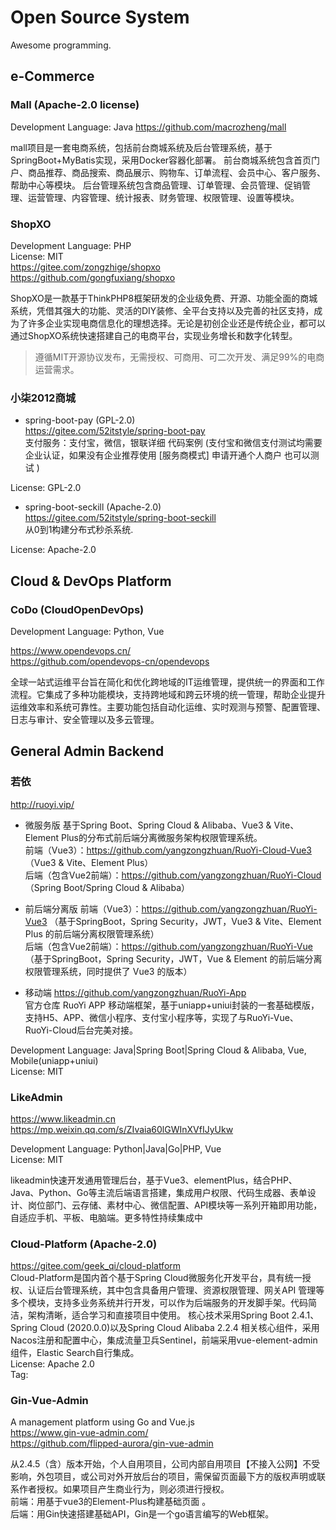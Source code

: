 # Open Source System
Awesome programming.

## e-Commerce
### Mall (Apache-2.0 license)
Development Language:  Java
https://github.com/macrozheng/mall  
  
mall项目是一套电商系统，包括前台商城系统及后台管理系统，基于SpringBoot+MyBatis实现，采用Docker容器化部署。 前台商城系统包含首页门户、商品推荐、商品搜索、商品展示、购物车、订单流程、会员中心、客户服务、帮助中心等模块。 后台管理系统包含商品管理、订单管理、会员管理、促销管理、运营管理、内容管理、统计报表、财务管理、权限管理、设置等模块。  

### ShopXO
Development Language:  PHP  
License: MIT  
https://gitee.com/zongzhige/shopxo  
https://github.com/gongfuxiang/shopxo  

ShopXO是一款基于ThinkPHP8框架研发的企业级免费、开源、功能全面的商城系统，凭借其强大的功能、灵活的DIY装修、全平台支持以及完善的社区支持，成为了许多企业实现电商信息化的理想选择。无论是初创企业还是传统企业，都可以通过ShopXO系统快速搭建自己的电商平台，实现业务增长和数字化转型。  

> 遵循MIT开源协议发布，无需授权、可商用、可二次开发、满足99%的电商运营需求。  

### 小柒2012商城
+ spring-boot-pay (GPL-2.0)  
https://gitee.com/52itstyle/spring-boot-pay  
支付服务：支付宝，微信，银联详细 代码案例 (支付宝和微信支付测试均需要企业认证，如果没有企业推荐使用 [服务商模式] 申请开通个人商户 也可以测试 )  

License: GPL-2.0  

+ spring-boot-seckill (Apache-2.0)  
https://gitee.com/52itstyle/spring-boot-seckill  
从0到1构建分布式秒杀系统.  

License: Apache-2.0  

## Cloud & DevOps Platform

### CoDo (CloudOpenDevOps)
Development Language:  Python, Vue  

https://www.opendevops.cn/  
https://github.com/opendevops-cn/opendevops  

全球一站式运维平台旨在简化和优化跨地域的IT运维管理，提供统一的界面和工作流程。它集成了多种功能模块，支持跨地域和跨云环境的统一管理，帮助企业提升运维效率和系统可靠性。主要功能包括自动化运维、实时观测与预警、配置管理、日志与审计、安全管理以及多云管理。  

## General Admin Backend

### 若依  
http://ruoyi.vip/  

+ 微服务版
    基于Spring Boot、Spring Cloud & Alibaba、Vue3 & Vite、Element Plus的分布式前后端分离微服务架构权限管理系统。  
    前端（Vue3）：https://github.com/yangzongzhuan/RuoYi-Cloud-Vue3 （Vue3 & Vite、Element Plus）  
    后端（包含Vue2前端）：https://github.com/yangzongzhuan/RuoYi-Cloud （Spring Boot/Spring Cloud & Alibaba）  

+ 前后端分离版
    前端（Vue3）：https://github.com/yangzongzhuan/RuoYi-Vue3 （基于SpringBoot，Spring Security，JWT，Vue3 & Vite、Element Plus 的前后端分离权限管理系统）  
    后端（包含Vue2前端）：https://github.com/yangzongzhuan/RuoYi-Vue （基于SpringBoot，Spring Security，JWT，Vue & Element 的前后端分离权限管理系统，同时提供了 Vue3 的版本） 

+ 移动端
    https://github.com/yangzongzhuan/RuoYi-App  
    官方仓库 RuoYi APP 移动端框架，基于uniapp+uniui封装的一套基础模版，支持H5、APP、微信小程序、支付宝小程序等，实现了与RuoYi-Vue、RuoYi-Cloud后台完美对接。  

Development Language:  Java|Spring Boot|Spring Cloud & Alibaba, Vue, Mobile(uniapp+uniui)  
License: MIT  

### LikeAdmin
https://www.likeadmin.cn  
https://mp.weixin.qq.com/s/ZIvaia60lGWInXVfIJyUkw  

Development Language:  Python|Java|Go|PHP, Vue  
License: MIT  

likeadmin快速开发通用管理后台，基于Vue3、elementPlus，结合PHP、Java、Python、Go等主流后端语言搭建，集成用户权限、代码生成器、表单设计、岗位部门、云存储、素材中心、微信配置、API模块等一系列开箱即用功能，自适应手机、平板、电脑端。更多特性持续集成中  


### Cloud-Platform (Apache-2.0)
https://gitee.com/geek_qi/cloud-platform  
Cloud-Platform是国内首个基于Spring Cloud微服务化开发平台，具有统一授权、认证后台管理系统，其中包含具备用户管理、资源权限管理、网关API 管理等多个模块，支持多业务系统并行开发，可以作为后端服务的开发脚手架。代码简洁，架构清晰，适合学习和直接项目中使用。 核心技术采用Spring Boot 2.4.1、Spring Cloud (2020.0.0)以及Spring Cloud Alibaba 2.2.4 相关核心组件，采用Nacos注册和配置中心，集成流量卫兵Sentinel，前端采用vue-element-admin组件，Elastic Search自行集成。  
License: Apache 2.0  
Tag: 

### Gin-Vue-Admin
A management platform using Go and Vue.js  
https://www.gin-vue-admin.com/  
https://github.com/flipped-aurora/gin-vue-admin  

从2.4.5（含）版本开始，个人自用项目，公司内部自用项目【不接入公网】不受影响，外包项目，或公司对外开放后台的项目，需保留页面最下方的版权声明或联系作者授权。如果项目产生商业行为，则必须进行授权。  
前端：用基于vue3的Element-Plus构建基础页面 。  
后端：用Gin快速搭建基础API，Gin是一个go语言编写的Web框架。  